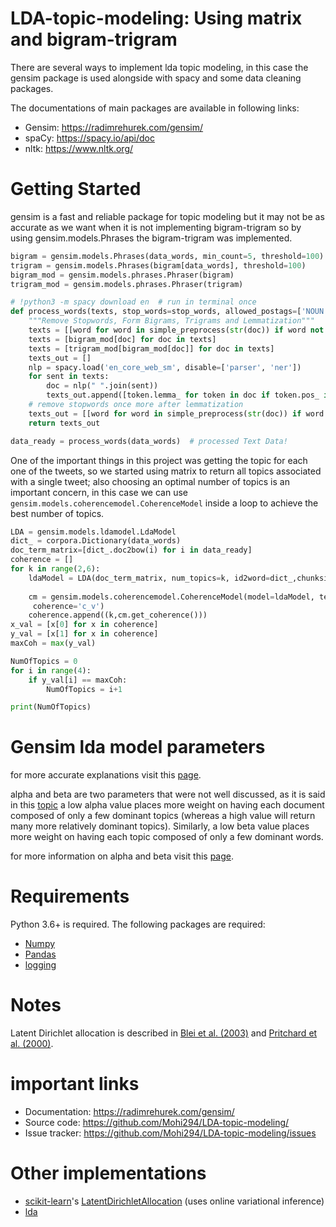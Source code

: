 # LDA-topic-modeling: Using matrix and bigram-trigram
There are several ways to implement lda topic modeling, in this case the gensim package is used alongside with spacy and some data cleaning packages.

The documentations of main packages are available in following links:
- Gensim: https://radimrehurek.com/gensim/
- spaCy: https://spacy.io/api/doc
- nltk: https://www.nltk.org/

# Getting Started

gensim is a fast and reliable package for topic modeling but it may not be as accurate as we want when it is not implementing bigram-trigram so by using gensim.models.Phrases the bigram-trigram was implemented.

```python
bigram = gensim.models.Phrases(data_words, min_count=5, threshold=100) # higher threshold fewer phrases.
trigram = gensim.models.Phrases(bigram[data_words], threshold=100)  
bigram_mod = gensim.models.phrases.Phraser(bigram)
trigram_mod = gensim.models.phrases.Phraser(trigram)

# !python3 -m spacy download en  # run in terminal once
def process_words(texts, stop_words=stop_words, allowed_postags=['NOUN', 'ADJ', 'VERB', 'ADV']):
    """Remove Stopwords, Form Bigrams, Trigrams and Lemmatization"""
    texts = [[word for word in simple_preprocess(str(doc)) if word not in stop_words] for doc in texts]
    texts = [bigram_mod[doc] for doc in texts]
    texts = [trigram_mod[bigram_mod[doc]] for doc in texts]
    texts_out = []
    nlp = spacy.load('en_core_web_sm', disable=['parser', 'ner'])
    for sent in texts:
        doc = nlp(" ".join(sent)) 
        texts_out.append([token.lemma_ for token in doc if token.pos_ in allowed_postags])
    # remove stopwords once more after lemmatization
    texts_out = [[word for word in simple_preprocess(str(doc)) if word not in stop_words] for doc in texts_out]    
    return texts_out

data_ready = process_words(data_words)  # processed Text Data!
```

One of the important things in this project was getting the topic for each one of the tweets, so we started using matrix to return all topics associated with a single tweet; also choosing an optimal number of topics is an important concern, in this case we can use ```gensim.models.coherencemodel.CoherenceModel```  inside a loop to achieve the best number of topics.

```python
LDA = gensim.models.ldamodel.LdaModel
dict_ = corpora.Dictionary(data_words)
doc_term_matrix=[dict_.doc2bow(i) for i in data_ready]
coherence = []
for k in range(2,6):
    ldaModel = LDA(doc_term_matrix, num_topics=k, id2word=dict_,chunksize=1000, passes=1, random_state=0, update_every=1, eval_every=None)
        
    cm = gensim.models.coherencemodel.CoherenceModel(model=ldaModel, texts=data_ready, dictionary=dict_,
     coherence='c_v')
    coherence.append((k,cm.get_coherence()))
x_val = [x[0] for x in coherence]
y_val = [x[1] for x in coherence]
maxCoh = max(y_val)

NumOfTopics = 0
for i in range(4):
    if y_val[i] == maxCoh:
        NumOfTopics = i+1

print(NumOfTopics)

```
# Gensim lda model parameters
for more accurate explanations visit this [page](https://radimrehurek.com/gensim/models/ldamodel.html).

alpha and beta are two parameters that were not well discussed, as it is said in this [topic](https://datascience.stackexchange.com/questions/199/what-does-the-alpha-and-beta-hyperparameters-contribute-to-in-latent-dirichlet-a) a low alpha value places more weight on having each document composed of only a few dominant topics (whereas a high value will return many more relatively dominant topics). Similarly, a low beta value places more weight on having each topic composed of only a few dominant words.

for more information on alpha and beta visit this [page](https://www.thoughtvector.io/blog/lda-alpha-and-beta-parameters-the-intuition/).

# Requirements
Python 3.6+ is required. The following packages are required:
- [Numpy](https://numpy.org/doc/)
- [Pandas](https://pandas.pydata.org/docs/)
- [logging](https://docs.python.org/3/library/logging.html)

# Notes
Latent Dirichlet allocation is described in [Blei et al. (2003)](https://jmlr.org/papers/v3/blei03a.html) and [Pritchard et al. (2000)](https://academic.oup.com/genetics/article/155/2/945/6048111). 

# important links
- Documentation: https://radimrehurek.com/gensim/
- Source code: https://github.com/Mohi294/LDA-topic-modeling/
- Issue tracker: https://github.com/Mohi294/LDA-topic-modeling/issues

# Other implementations
- [scikit-learn](https://scikit-learn.org/stable/)'s [LatentDirichletAllocation](https://scikit-learn.org/dev/modules/generated/sklearn.decomposition.LatentDirichletAllocation.html) (uses online variational inference)
- [lda](https://pypi.org/project/lda/)










